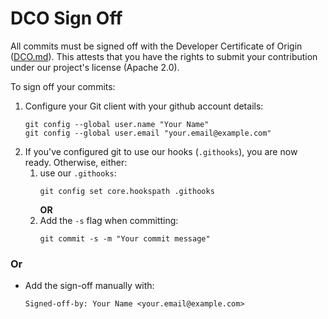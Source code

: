 # DCO Sign Off

All commits must be signed off with the Developer Certificate of Origin ([DCO.md](DCO.md)).
This attests that you have the rights to submit your contribution under our project's license (Apache 2.0).

To sign off your commits:

1. Configure your Git client with your github account details:
   ```
   git config --global user.name "Your Name"
   git config --global user.email "your.email@example.com"
   ```
2. If you've configured git to use our hooks (`.githooks`), you are now ready. Otherwise, either:
   1. use our `.githooks`:
      ```
      git config set core.hookspath .githooks
      ```
      **OR**  
   2. Add the `-s` flag when committing:
      ```
      git commit -s -m "Your commit message"
      ```
### Or 

* Add the sign-off manually with:
   ```
   Signed-off-by: Your Name <your.email@example.com>
   ```